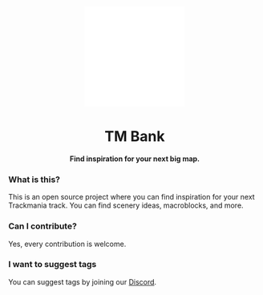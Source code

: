 <div align="center">
    <img src="app/public/tmbank.svg" width=200 /> 
    <h1>TM Bank</h1>
    <b>Find inspiration for your next big map.</b>
</div>

### What is this?
This is an open source project where you can find inspiration for your next Trackmania track.
You can find scenery ideas, macroblocks, and more.

### Can I contribute?
Yes, every contribution is welcome.

### I want to suggest tags
You can suggest tags by joining our [Discord](https://discord.gg/SxvAbAjuPg).
